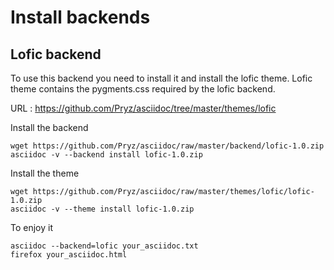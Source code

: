 Install backends
================

Lofic backend
-------------
To use this backend you need to install it and install the lofic theme. Lofic
theme contains the pygments.css required by the lofic backend.

URL : https://github.com/Pryz/asciidoc/tree/master/themes/lofic

Install the backend

    wget https://github.com/Pryz/asciidoc/raw/master/backend/lofic-1.0.zip
    asciidoc -v --backend install lofic-1.0.zip

Install the theme

    wget https://github.com/Pryz/asciidoc/raw/master/themes/lofic/lofic-1.0.zip
    asciidoc -v --theme install lofic-1.0.zip

To enjoy it

    asciidoc --backend=lofic your_asciidoc.txt
    firefox your_asciidoc.html

